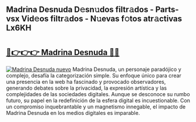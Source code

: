 ## Madrina Desnuda D𝚎sn𝚞dos filtr𝚊dos - Parts-vsx Vid𝚎os filtr𝚊dos - N𝚞evas f𝚘tos atr𝚊ctivas Lx6KH

# <h2><a href="http://mb8051.tromn.icu/?c=Madrina+Desnuda">🔗👉👉👉 Madrina Desnuda 🔗🔗</a></h2>

[![Madrina Desnuda nuevo](https://i.imgur.com/pEAQMta.gif)](http://mb8051.tromn.icu/?c=Madrina+Desnuda)
Madrina Desnuda, un personaje paradójico y complejo, desafía la categorización simple. Su enfoque único para crear una presencia en la web ha fascinado y provocado observadores, generando debates sobre la privacidad, la expresión artística y las complejidades de las sociedades digitales. Aunque se desconoce su rumbo futuro, su papel en la redefinición de la esfera digital es incuestionable. Con un compromiso inquebrantable y un magnetismo innegable, el impacto de Madrina Desnuda en los medios digitales es imparable.
